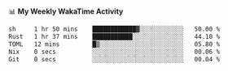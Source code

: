 <!--
**stamp711/stamp711** is a ✨ _special_ ✨ repository because its `README.md` (this file) appears on your GitHub profile.

Here are some ideas to get you started:

- 🔭 I’m currently working on ...
- 🌱 I’m currently learning ...
- 👯 I’m looking to collaborate on ...
- 🤔 I’m looking for help with ...
- 💬 Ask me about ...
- 📫 How to reach me: ...
- 😄 Pronouns: ...
- ⚡ Fun fact: ...
-->

📊 **My Weekly WakaTime Activity**

<!--START_SECTION:waka-->

```txt
sh     1 hr 50 mins    ████████████▓░░░░░░░░░░░░   50.00 %
Rust   1 hr 37 mins    ███████████░░░░░░░░░░░░░░   44.10 %
TOML   12 mins         █▒░░░░░░░░░░░░░░░░░░░░░░░   05.80 %
Nix    0 secs          ░░░░░░░░░░░░░░░░░░░░░░░░░   00.06 %
Git    0 secs          ░░░░░░░░░░░░░░░░░░░░░░░░░   00.04 %
```

<!--END_SECTION:waka-->
